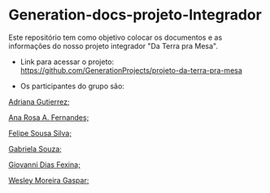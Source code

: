 # Generation-docs-projeto-Integrador
Este repositório tem como objetivo colocar os documentos e as informações do nosso projeto integrador "Da Terra pra Mesa".

* Link para acessar o projeto: 
https://github.com/GenerationProjects/projeto-da-terra-pra-mesa

* Os participantes do grupo são:

<p><a href="https://github.com/DrikaDev" target="_blank">Adriana Gutierrez;</a></p>
<p><a href="https://github.com/hyarmen" target="_blank">Ana Rosa A. Fernandes;</a></p>
<p><a href="https://github.com/FelipeSdsilva" target="_blank">Felipe Sousa Silva;</p>
<p><a href="https://github.com/gaabrielarod" target="_blank">Gabriela Souza;</a></p>
<p><a href="https://github.com/slyblur" target="_blank">Giovanni Dias Fexina;</a></p>
<p><a href="https://github.com/wmgaspar" target="_blank">Wesley Moreira Gaspar;</a></p>
